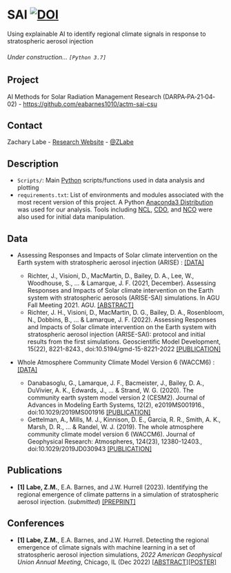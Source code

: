 # SAI [![DOI](https://zenodo.org/badge/467563760.svg)](https://zenodo.org/badge/latestdoi/467563760)
Using explainable AI to identify regional climate signals in response to stratospheric aerosol injection

###### Under construction... ```[Python 3.7]```

## Project
AI Methods for Solar Radiation Management Research (DARPA‐PA‐21‐04‐02) - https://github.com/eabarnes1010/actm-sai-csu

## Contact
Zachary Labe - [Research Website](https://zacklabe.com/) - [@ZLabe](https://twitter.com/ZLabe)

## Description
+ ```Scripts/```: Main [Python](https://www.python.org/) scripts/functions used in data analysis and plotting
+ ```requirements.txt```: List of environments and modules associated with the most recent version of this project. A Python [Anaconda3 Distribution](https://docs.continuum.io/anaconda/) was used for our analysis. Tools including [NCL](https://www.ncl.ucar.edu/), [CDO](https://code.mpimet.mpg.de/projects/cdo), and [NCO](http://nco.sourceforge.net/) were also used for initial data manipulation.

## Data
+ Assessing Responses and Impacts of Solar climate intervention on the Earth system with stratospheric aerosol injection (ARISE) : [[DATA]](https://www.earthsystemgrid.org/dataset/ucar.cgd.ccsm4.ARISE-SAI-1.5.html)
    + Richter, J., Visioni, D., MacMartin, D., Bailey, D. A., Lee, W., Woodhouse, S., ... & Lamarque, J. F. (2021, December). Assessing Responses and Impacts of Solar climate intervention on the Earth system with stratospheric aerosols (ARISE-SAI) simulations. In AGU Fall Meeting 2021. AGU. [[ABSTRACT]](https://agu.confex.com/agu/fm21/meetingapp.cgi/Paper/902734)
    + Richter, J. H., Visioni, D., MacMartin, D. G., Bailey, D. A., Rosenbloom, N., Dobbins, B., ... & Lamarque, J. F. (2022). Assessing Responses and Impacts of Solar climate intervention on the Earth system with stratospheric aerosol injection (ARISE-SAI): protocol and initial results from the first simulations. Geoscientific Model Development, 15(22), 8221-8243., doi:10.5194/gmd-15-8221-2022 [[PUBLICATION]](https://gmd.copernicus.org/articles/15/8221/2022/)

+ Whole Atmosphere Community Climate Model Version 6 (WACCM6) : [[DATA]](https://www.earthsystemgrid.org/dataset/ucar.cgd.ccsm4.ARISE-SAI-1.5.html)
    + Danabasoglu, G., Lamarque, J. F., Bacmeister, J., Bailey, D. A., DuVivier, A. K., Edwards, J., ... & Strand, W. G. (2020). The community earth system model version 2 (CESM2). Journal of Advances in Modeling Earth Systems, 12(2), e2019MS001916., doi:10.1029/2019MS001916 [[PUBLICATION]](https://agupubs.onlinelibrary.wiley.com/doi/full/10.1029/2019MS001916)
    + Gettelman, A., Mills, M. J., Kinnison, D. E., Garcia, R. R., Smith, A. K., Marsh, D. R., ... & Randel, W. J. (2019). The whole atmosphere community climate model version 6 (WACCM6). Journal of Geophysical Research: Atmospheres, 124(23), 12380-12403., doi:10.1029/2019JD030943 [[PUBLICATION]](https://agupubs.onlinelibrary.wiley.com/doi/full/10.1029/2019JD030943)

## Publications
+ **[1]** **Labe, Z.M.**, E.A. Barnes, and J.W. Hurrell (2023). Identifying the regional emergence of climate patterns in a simulation of stratospheric aerosol injection. (*submitted*) [[PREPRINT]](https://doi.org/10.31223/X5394Z)

## Conferences
+ **[1]** **Labe, Z.M.**, E.A. Barnes, and J.W. Hurrell. Detecting the regional emergence of climate signals with machine learning in a set of stratospheric aerosol injection simulations, *2022 American Geophysical Union Annual Meeting*, Chicago, IL (Dec 2022) [[ABSTRACT]](https://agu.confex.com/agu/fm22/meetingapp.cgi/Paper/1110391)[[POSTER]](https://zacklabe.files.wordpress.com/2022/12/labebarneshurrell_agu_sai2022_poster.pdf)
